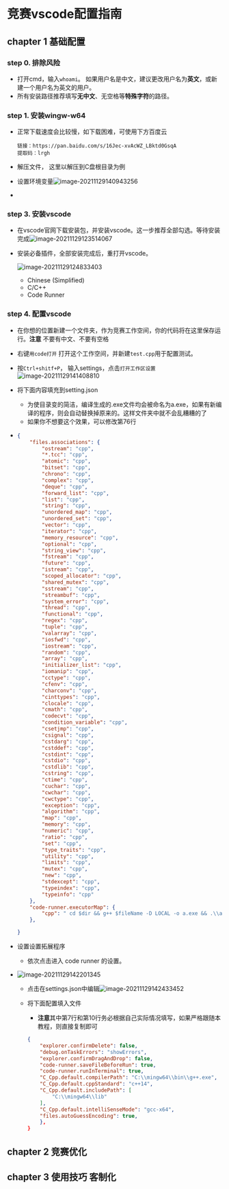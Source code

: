# 竞赛vscode配置指南



## chapter 1 基础配置

### step 0. 排除风险

- 打开cmd，输入`whoami`。 如果用户名是中文，建议更改用户名为**英文**，或新建一个用户名为英文的用户。
- 所有安装路径推荐填写**无中文**、无空格等**特殊字符**的路径。

### step 1. 安装wingw-w64

- 正常下载速度会比较慢，如下载困难，可使用下方百度云

  ```
  链接：https://pan.baidu.com/s/16Jec-xvAcWZ_LBktd0GsqA 
  提取码：lrgh
  ```

- 解压文件， 这里以解压到C盘根目录为例

- 设置环境变量![image-20211129140943256](https://i.loli.net/2021/11/29/4tHTRdBvcmr9jJo.png)

- 

### step 3. 安装vscode

- 在vscode官网下载安装包，并安装vscode。这一步推荐全部勾选。等待安装完成![image-20211129123514067](https://i.loli.net/2021/11/29/rwb16H27uAlqkNI.png)

- 安装必备插件，全部安装完成后，重打开vscode。

  ![image-20211129124833403](https://i.loli.net/2021/11/29/AhR4ozCMEeUWrdI.png)

  - Chinese (Simplified)
  - C/C++
  - Code Runner

### step 4. 配置vscode

- 在你想的位置新建一个文件夹，作为竞赛工作空间，你的代码将在这里保存运行。**注意** 不要有中文、不要有空格

- 右键`用code打开` 打开这个工作空间，并新建`test.cpp`用于配置测试。

- 按`Ctrl+shitf+P`， 输入settings，点击`打开工作区设置`![image-20211129141408810](https://i.loli.net/2021/11/29/AG1i8OQWcLybz5k.png)

- 将下面内容填充到setting.json 

  - 为使目录变的简洁，编译生成的.exe文件均会被命名为a.exe，如果有新编译的程序，则会自动替换掉原来的。这样文件夹中就不会乱糟糟的了
  - 如果你不想要这个效果，可以修改第76行

- ```json
  {
      "files.associations": {
          "ostream": "cpp",
          "*.tcc": "cpp",
          "atomic": "cpp",
          "bitset": "cpp",
          "chrono": "cpp",
          "complex": "cpp",
          "deque": "cpp",
          "forward_list": "cpp",
          "list": "cpp",
          "string": "cpp",
          "unordered_map": "cpp",
          "unordered_set": "cpp",
          "vector": "cpp",
          "iterator": "cpp",
          "memory_resource": "cpp",
          "optional": "cpp",
          "string_view": "cpp",
          "fstream": "cpp",
          "future": "cpp",
          "istream": "cpp",
          "scoped_allocator": "cpp",
          "shared_mutex": "cpp",
          "sstream": "cpp",
          "streambuf": "cpp",
          "system_error": "cpp",
          "thread": "cpp",
          "functional": "cpp",
          "regex": "cpp",
          "tuple": "cpp",
          "valarray": "cpp",
          "iosfwd": "cpp",
          "iostream": "cpp",
          "random": "cpp",
          "array": "cpp",
          "initializer_list": "cpp",
          "iomanip": "cpp",
          "cctype": "cpp",
          "cfenv": "cpp",
          "charconv": "cpp",
          "cinttypes": "cpp",
          "clocale": "cpp",
          "cmath": "cpp",
          "codecvt": "cpp",
          "condition_variable": "cpp",
          "csetjmp": "cpp",
          "csignal": "cpp",
          "cstdarg": "cpp",
          "cstddef": "cpp",
          "cstdint": "cpp",
          "cstdio": "cpp",
          "cstdlib": "cpp",
          "cstring": "cpp",
          "ctime": "cpp",
          "cuchar": "cpp",
          "cwchar": "cpp",
          "cwctype": "cpp",
          "exception": "cpp",
          "algorithm": "cpp",
          "map": "cpp",
          "memory": "cpp",
          "numeric": "cpp",
          "ratio": "cpp",
          "set": "cpp",
          "type_traits": "cpp",
          "utility": "cpp",
          "limits": "cpp",
          "mutex": "cpp",
          "new": "cpp",
          "stdexcept": "cpp",
          "typeindex": "cpp",
          "typeinfo": "cpp"
      },
      "code-runner.executorMap": {
          "cpp": " cd $dir && g++ $fileName -D LOCAL -o a.exe && .\\a.exe", 
      },
  
  }
  ```

- 设置设置拓展程序

  - 依次点击进入 code runner 的设置。

- ![image-20211129142201345](https://i.loli.net/2021/11/29/vr2UiT4EWKDwftm.png)

  

  - 点击在settings.json中编辑![image-20211129142433452](https://i.loli.net/2021/11/29/QuCfAdiBsGj8klD.png)

  - 将下面配置填入文件

    - **注意**其中第7行和第10行务必根据自己实际情况填写，如果严格跟随本教程，则直接复制即可

    ```json
    {
        "explorer.confirmDelete": false,
        "debug.onTaskErrors": "showErrors",
        "explorer.confirmDragAndDrop": false,
        "code-runner.saveFileBeforeRun": true,
        "code-runner.runInTerminal": true,
        "C_Cpp.default.compilerPath": "C:\\mingw64\\bin\\g++.exe",
        "C_Cpp.default.cppStandard": "c++14",
        "C_Cpp.default.includePath": [
            "C:\\mingw64\\lib"
        ],
        "C_Cpp.default.intelliSenseMode": "gcc-x64",
        "files.autoGuessEncoding": true,
        },
    }
    ```

    

## chapter 2 竞赛优化

## chapter 3 使用技巧 客制化